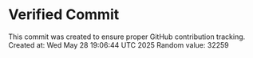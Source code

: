 # Verified Commit

This commit was created to ensure proper GitHub contribution tracking.
Created at: Wed May 28 19:06:44 UTC 2025
Random value: 32259
